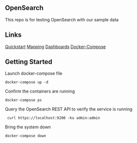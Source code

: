 ## OpenSearch

This repo is for testing OpenSearch with our sample data

## Links

[Quickstart](https://opensearch.org/docs/latest/quickstart/)
[Mapping](https://opensearch.org/docs/latest/field-types/)
[Dashboards](https://opensearch.org/docs/latest/dashboards/)
[Docker-Compose](https://github.com/opensearch-project/documentation-website/blob/2.11/assets/examples/docker-compose.yml)

## Getting Started

Launch docker-compose file

```
docker-compose up -d
```

Confirm the containers are running

```
docker-compose ps
```

Query the OpenSearch REST API to verify the service is running

```
 curl https://localhost:9200 -ku admin:admin
```

Bring the system down

```
docker-compose down
```

